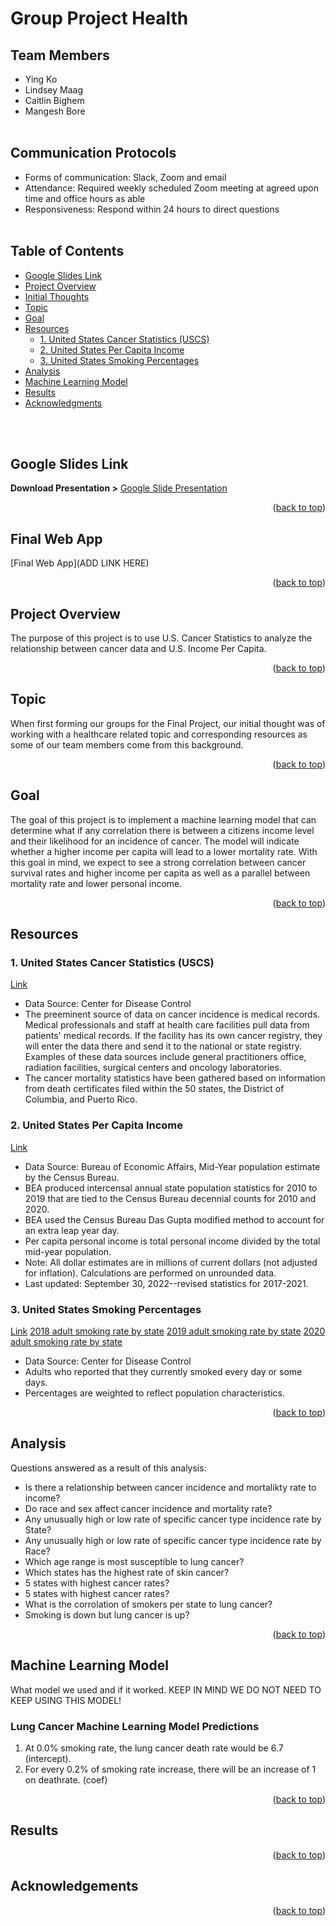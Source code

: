 <a name="readme-top"></a>

# Group Project Health 


## Team Members
- Ying Ko
- Lindsey Maag
- Caitlin Bighem
- Mangesh Bore
<br><br>

## Communication Protocols
* Forms of communication: Slack, Zoom and email
* Attendance: Required weekly scheduled Zoom meeting at agreed upon time and office hours as able
* Responsiveness: Respond within 24 hours to direct questions
<br><br>

<!-- TABLE OF CONTENTS -->
<h2>Table of Contents</h2>
  <ul>
    <li><a href="#google-slides-link">Google Slides Link</a></li>
    <li><a href="#project-overview">Project Overview</a></li>
    <li><a href="#initial-thoughts">Initial Thoughts</a></li>
    <li><a href="#topic">Topic</a></li>
    <li><a href="#goal">Goal</a></li>
    <li><a href="#resources">Resources</a>
        <ul>
        <li><a href="#1-united-states-cancer-statistics-uscs">1. United States Cancer Statistics (USCS)</a></li>
        <li><a href="#2-united-states-per-capita-income">2. United States Per Capita Income</a></li>
        <li><a href="#3-united-states-smoking-percentages">3. United States Smoking Percentages</a></li>
      </ul>
    </li> 
    <li><a href="#analysis">Analysis</a></li>
    <li><a href="#machine-learning-model">Machine Learning Model</a></li>
    <li><a href="#results">Results</a></li>
    <li><a href="#acknowledgments">Acknowledgments</a></li>
  </ul>
<br><br>


## Google Slides Link

**Download Presentation >** [Google Slide Presentation](https://docs.google.com/presentation/d/1qDphhR6iy6LWQZMR-FTrf8-2vGju6G8aBF8bE3vS4zU/edit#slide=id.g1679ac1ab82_0_1689)

<p align="right">(<a href="#readme-top">back to top</a>)</p>

## Final Web App 

[Final Web App](ADD LINK HERE)

<p align="right">(<a href="#readme-top">back to top</a>)</p>

## Project Overview
The purpose of this project is to use U.S. Cancer Statistics to analyze the relationship between cancer data and U.S. Income Per Capita. 

<p align="right">(<a href="#readme-top">back to top</a>)</p>


## Topic
When first forming our groups for the Final Project, our initial thought was of working with a healthcare related topic and corresponding resources as some of our team members come from this background. 

<p align="right">(<a href="#readme-top">back to top</a>)</p>


## Goal 
The goal of this project is to implement a machine learning model that can determine what if any correlation there is between a citizens income level and their likelihood for an incidence of cancer. The model will indicate whether a higher income per capita will lead to a lower mortality rate. With this goal in mind, we expect to see a strong correlation between cancer survival rates and higher income per capita as well as a parallel between mortality rate and lower personal income.

<p align="right">(<a href="#readme-top">back to top</a>)</p>


## Resources
### 1. United States Cancer Statistics (USCS) 
[Link](https://docs.google.com/presentation/d/1qDphhR6iy6LWQZMR-FTrf8-2vGju6G8aBF8bE3vS4zU/edit#slide=id.g1679ac1ab82_0_1689)
 
- Data Source: Center for Disease Control
- The preeminent source of data on cancer incidence is medical records. Medical professionals and staff at health care facilities pull data from patients' medical records. If the facility has its own cancer registry, they will enter the data there and send it to the national or state registry. Examples of these data sources include general practitioners office, radiation facilities, surgical centers and oncology laboratories.
- The cancer mortality statistics have been gathered based on information from death certificates filed within the 50 states, the District of Columbia, and Puerto Rico.
 
### 2. United States Per Capita Income
[Link](https://apps.bea.gov/iTable/iTable.cfm?reqid=70&step=1&acrdn=2)

- Data Source: Bureau of Economic Affairs, Mid-Year population estimate by the Census Bureau.
- BEA produced intercensal annual state population statistics for 2010 to 2019 that are tied to the Census Bureau decennial counts for 2010 and 2020. 
- BEA used the Census Bureau Das Gupta modified method to account for an extra leap year day.
- Per capita personal income is total personal income divided by the total mid-year population.
- Note: All dollar estimates are in millions of current dollars (not adjusted for inflation). Calculations are performed on unrounded data.
- Last updated: September 30, 2022--revised statistics for 2017-2021.
 
### 3. United States Smoking Percentages
[Link](https://www.statista.com/statistics/261595/us-states-with-highest-smoking-rates-among-adults/)
[2018 adult smoking rate by state](https://www.cdc.gov/tobacco/data_statistics/fact_sheets/adult_data/cig_smoking/index.htm#states)
[2019 adult smoking rate by state](https://www.cdc.gov/statesystem/cigaretteuseadult.html)
[2020 adult smoking rate by state](https://www.tobaccofreekids.org/assets/factsheets/0176.pdf)

- Data Source: Center for Disease Control
- Adults who reported that they currently smoked every day or some days. 
- Percentages are weighted to reflect population characteristics. 
 
<p align="right">(<a href="#readme-top">back to top</a>)</p>


## Analysis
Questions answered as a result of this analysis:
- Is there a relationship between cancer incidence and mortalikty rate to income?
- Do race and sex affect cancer incidence and mortality rate?
- Any unusually high or low rate of specific cancer type incidence rate by State?
- Any unusually high or low rate of specific cancer type incidence rate by Race?
- Which age range is most susceptible to lung cancer?
- Which states has the highest rate of skin cancer?
- 5 states with highest cancer rates?
- 5 states with highest cancer rates?
- What is the corrolation of smokers per state to lung cancer?
- Smoking is down but lung cancer is up?

<p align="right">(<a href="#readme-top">back to top</a>)</p>


## Machine Learning Model
What model we used and if it worked. KEEP IN MIND WE DO NOT NEED TO KEEP USING THIS MODEL!

### Lung Cancer Machine Learning Model Predictions
1) At 0.0% smoking rate, the lung cancer death rate would be 6.7 (intercept).
2) For every 0.2% of smoking rate increase, there will be an increase of 1 on deathrate. (coef)

<p align="right">(<a href="#readme-top">back to top</a>)</p>


## Results

<p align="right">(<a href="#readme-top">back to top</a>)</p>


## Acknowledgements

<p align="right">(<a href="#readme-top">back to top</a>)</p>
